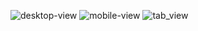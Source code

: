 
![desktop-view](https://user-images.githubusercontent.com/90911245/209471468-af565717-fcb9-476e-bb4c-0e78ca5667bd.png)
![mobile-view](https://user-images.githubusercontent.com/90911245/209471472-76c576cc-28cc-4bcd-874f-14d881e63777.png)
![tab_view](https://user-images.githubusercontent.com/90911245/209471482-fcac2dba-9dda-42eb-b4c4-f0f60e6589a5.png)
